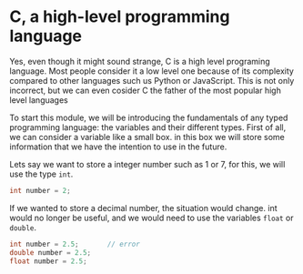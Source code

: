 # C, a high-level programming language

Yes, even though it might sound strange, C is a high level programing language. Most people consider it a low level one because of its complexity compared to other languages such us Python or JavaScript. This is not only incorrect, but we can even cosider C the father of the most popular high level languages

To start this module, we will be introducing the fundamentals of any typed programming language: the variables and their different types. First of all, we can consider a variable like a small box. in this box we will store some information that we have the intention to use in the future. 

Lets say we want to store a integer number such as 1 or 7, for this, we will use the type `int`.
``` C
int number = 2;
```
If we wanted to store a decimal number, the situation would change. int would no longer be useful, and we would need to use the variables `float` or `double`.
``` C
int number = 2.5;       // error
double number = 2.5;
float number = 2.5;
```